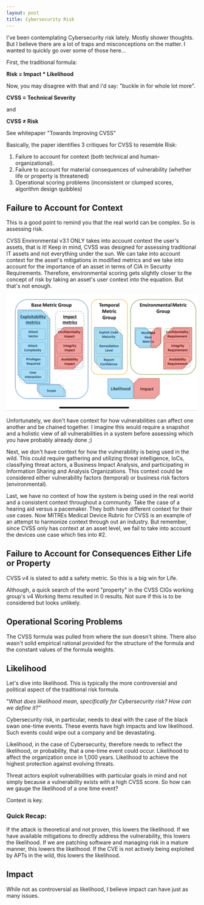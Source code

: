 ```yaml
---
layout: post
title: Cybersecurity Risk
---
```


I&#39;ve been contemplating Cybersecurity risk lately. Mostly shower thoughts. But I believe there are a lot of traps and misconceptions on the matter. I wanted to quickly go over some of those here…

First, the traditional formula:

**Risk = Impact \* Likelihood**

Now, you may disagree with that and i&#39;d say: "buckle in for whole lot more".

**CVSS = Technical Severity**

and

**CVSS ≠ Risk**

See whitepaper "Towards Improving CVSS"

Basically, the paper identifies 3 critiques for CVSS to resemble Risk: 
1. Failure to account for context (both technical and human-organizational). 
2. Failure to account for material consequences of vulnerability (whether life or property is threatened) 
3. Operational scoring problems (inconsistent or clumped scores, algorithm design quibbles)

## Failure to Account for Context

This is a good point to remind you that the real world can be complex. So is assessing risk.

CVSS Environmental v3.1 ONLY takes into account context the user&#39;s assets, that is it! Keep in mind, CVSS was designed for assessing traditional IT assets and not everything under the sun. We can take into account context for the asset&#39;s mitigations in modified metrics and we take into account for the importance of an asset in terms of CIA in Security Requirements. Therefore, environmental scoring gets slightly closer to the concept of risk by taking an asset&#39;s user context into the equation. But that's not enough.

![CVSS risk attempt](/public/cvss-risk.PNG "CVSS risk attempt")

Unfortunately, we don&#39;t have context for how vulnerabilities can affect one another and be chained together. I imagine this would require a snapshot and a holistic view of all vulnerabilities in a system before assessing which you have probably already done ;)

Next, we don&#39;t have context for how the vulnerability is being used in the wild. This could require gathering and utilizing threat intelligence, IoCs, classifying threat actors, a Business Impact Analysis, and participating in Information Sharing and Analysis Organizations. This context could be considered either vulnerability factors (temporal) or business risk factors (environmental).

Last, we have no context of how the system is being used in the real world and a consistent context throughout a community. Take the case of a hearing aid versus a pacemaker. They both have different context for their use cases. Now MITREs Medical Device Rubric for CVSS is an example of an attempt to harmonize context through out an industry. But remember, since CVSS only has context at an asset level, we fail to take into account the devices use case which ties into #2.

## Failure to Account for Consequences Either Life or Property

CVSS v4 is slated to add a safety metric. So this is a big win for Life. 

Although, a quick search of the word "property" in the CVSS CIGs working group's v4 Working Items resulted in 0 results. Not sure if this is to be considered but looks unlikely.

## Operational Scoring Problems

The CVSS formula was pulled from where the sun doesn&#39;t shine. There also wasn't solid empirical rational provided for the structure of the formula and the constant values of the formula weights.

## Likelihood

Let&#39;s dive into likelihood. This is typically the more controversial and political aspect of the traditional risk formula.

&quot;_What does likelihood mean, specifically for Cybersecurity risk? How can we define it?&quot;_

Cybersecurity risk, in particular, needs to deal with the case of the black swan one-time events. These events have high impacts and low likelihood. Such events could wipe out a company and be devastating.

Likelihood, in the case of Cybersecurity, therefore needs to reflect the likelihood, or probability, that a one-time event could occur. Likelihood to affect the organization once in 1,000 years. Likelihood to achieve the highest protection against evolving threats.

Threat actors exploit vulnerabilities with particular goals in mind and not simply because a vulnerability exists with a high CVSS score. So how can we gauge the likelihood of a one time event?

Context is key.

### Quick Recap:

If the attack is theoretical and not proven, this lowers the likelihood. If we have available mitigations to directly address the vulnerability, this lowers the likelihood. If we are patching software and managing risk in a mature manner, this lowers the likelihood. If the CVE is not actively being exploited by APTs in the wild, this lowers the likelihood.

## Impact

While not as controversial as likelihood, I believe impact can have just as many issues.